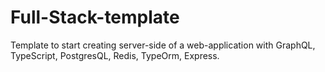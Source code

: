 # Full-Stack-template

Template to start creating server-side of a web-application with GraphQL, TypeScript, PostgresQL, Redis, TypeOrm, Express.
